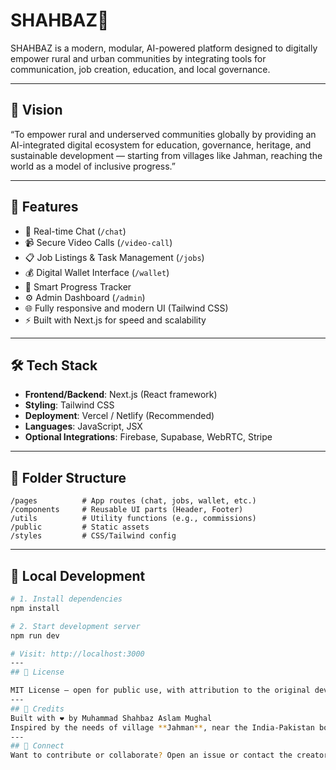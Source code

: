 # SHAHBAZ🦅

SHAHBAZ is a modern, modular, AI-powered platform designed to digitally empower rural and urban communities by integrating tools for communication, job creation, education, and local governance.

---

## 🌟 Vision

“To empower rural and underserved communities globally by providing an AI-integrated digital ecosystem for education, governance, heritage, and sustainable development — starting from villages like Jahman, reaching the world as a model of inclusive progress.”

---

## 🚀 Features

- 💬 Real-time Chat (`/chat`)
- 📹 Secure Video Calls (`/video-call`)
- 📋 Job Listings & Task Management (`/jobs`)
- 💰 Digital Wallet Interface (`/wallet`)
- 🧠 Smart Progress Tracker
- ⚙️ Admin Dashboard (`/admin`)
- 🌐 Fully responsive and modern UI (Tailwind CSS)
- ⚡ Built with Next.js for speed and scalability

---

## 🛠️ Tech Stack

- **Frontend/Backend**: Next.js (React framework)
- **Styling**: Tailwind CSS
- **Deployment**: Vercel / Netlify (Recommended)
- **Languages**: JavaScript, JSX
- **Optional Integrations**: Firebase, Supabase, WebRTC, Stripe

---

## 📂 Folder Structure

```
/pages          # App routes (chat, jobs, wallet, etc.)
/components     # Reusable UI parts (Header, Footer)
/utils          # Utility functions (e.g., commissions)
/public         # Static assets
/styles         # CSS/Tailwind config
```

---

## 🔧 Local Development

```bash
# 1. Install dependencies
npm install

# 2. Start development server
npm run dev

# Visit: http://localhost:3000
---
## 🤝 License

MIT License — open for public use, with attribution to the original developer.
---
## 🙌 Credits
Built with ❤️ by Muhammad Shahbaz Aslam Mughal  
Inspired by the needs of village **Jahman**, near the India-Pakistan border.
---
## 🔗 Connect
Want to contribute or collaborate? Open an issue or contact the creator.
